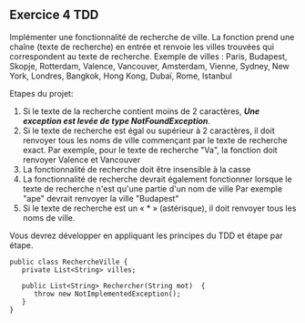 ## Exercice 4 TDD

Implémenter une fonctionnalité de recherche de ville. La fonction prend une chaîne (texte de recherche) en entrée et renvoie les villes trouvées qui correspondent au texte de recherche.
Exemple de villes : Paris, Budapest, Skopje, Rotterdam, Valence, Vancouver, Amsterdam, Vienne, Sydney, New York, Londres, Bangkok, Hong Kong, Dubaï, Rome, Istanbul

Etapes du projet:
1. Si le texte de la recherche contient moins de 2 caractères, ***Une exception est levée de type NotFoundException***.
2. Si le texte de recherche est égal ou supérieur à 2 caractères, il doit renvoyer tous les noms de ville commençant par le texte de recherche exact.
   Par exemple, pour le texte de recherche "Va", la fonction doit renvoyer Valence et Vancouver 
3. La fonctionnalité de recherche doit être insensible à la casse
4. La fonctionnalité de recherche devrait également fonctionner lorsque le texte de recherche n'est qu'une partie d'un nom de ville
   Par exemple "ape" devrait renvoyer la ville "Budapest"
5. Si le texte de recherche est un « * » (astérisque), il doit renvoyer tous les noms de ville.

Vous devrez développer en appliquant les principes du TDD et étape par étape. 

```
public class RechercheVille {
   private List<String> villes;
   
   public List<String> Rechercher(String mot)  {
      throw new NotImplementedException();
   }
}
```